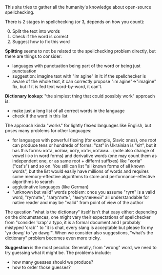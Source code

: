This site tries to gather all the humanity's knowledge about open-source spellchecking.

There is 2 stages in spellchecking (or 3, depends on how you count):

0. Split the text into words
1. Check if the word is correct
2. Suggest how to fix this word

**Splitting** seems to not be related to the spellchecking problem directly, but there are things to consider:
* languages with punctuation being part of the word or being just punctuation
* suggestion: imagine text with "im agine" in it: if the spellchecker is aware of the whole text, it can correctly propose "im agine"→"imagine" fix, but if it is fed text word-by-word, it can't.

**Dictionary lookup**: "the simplest thing that could possibly work" approach is:
* make just a long list of all correct words in the language
* check if the word in this list

The approach kinda "works" for lightly flexed languages like English, but poses many problems for other languages:
* for languages with powerful flexing (for example, Slavic ones), one root can produce tens or hundreds of forms: "cat" in Ukrainian is "кіт", but it has this forms: кота, котом, коту, коти, котами... (note also change of vowel і→о in word forms) and derivative words (one may count them as independent one, or as same root + differnt suffixes) like "котів" ("cat's") and so on. You still can list "all known forms of all known words", but the list would easily have millions of words and requires some memory-effective algorithms to store and performance-effective algorithms to search
* agglutinative languages (like German)
* "unknown but valid" words problem: once you assume "гугл" is a valid word, "гуглить", "загуглить", "выгугленный" all understandable for native reader and may be "valid" from point of view of the author

The question "what is the dictionary" itself isn't that easy either: depending on the circumstances, one might vary their expectations of spellchecker from "consider 'crap' a typo, it is a formal document and I probably mistyped 'crab'" to "it is chat, every slang is acceptable but please fix my 'ya dowg' to 'yo dawg'". When we consider also suggestions, "what's the dictionary" problem becomes even more tricky.

**Suggestion** is the most peculiar. Generally, from "wrong" word, we need to try guessing what it might be. The problems include:
* how many guesses should we produce?
* how to order those guesses?
